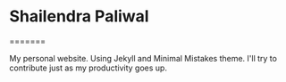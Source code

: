 # Shailendra Paliwal
=======

My personal website. Using Jekyll and Minimal Mistakes theme. I'll try to contribute just as my productivity goes up.